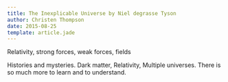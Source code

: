 ```yaml
---
title: The Inexplicable Universe by Niel degrasse Tyson
author: Christen Thompson
date: 2015-08-25
template: article.jade 
---
```


Relativity, strong forces, weak forces, fields

<span class="more"></span>

Histories and mysteries. Dark matter, Relativity, Multiple universes. There is so much more to learn and to understand.